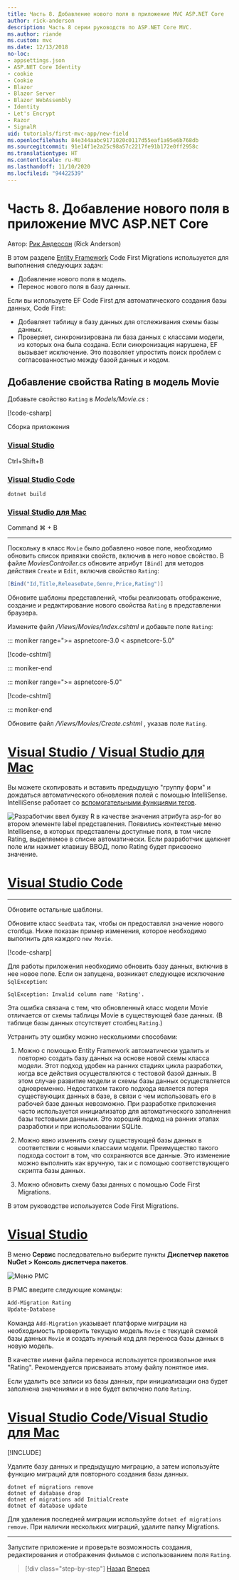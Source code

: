 ```yaml
---
title: Часть 8. Добавление нового поля в приложение MVC ASP.NET Core
author: rick-anderson
description: Часть 8 серии руководств по ASP.NET Core MVC.
ms.author: riande
ms.custom: mvc
ms.date: 12/13/2018
no-loc:
- appsettings.json
- ASP.NET Core Identity
- cookie
- Cookie
- Blazor
- Blazor Server
- Blazor WebAssembly
- Identity
- Let's Encrypt
- Razor
- SignalR
uid: tutorials/first-mvc-app/new-field
ms.openlocfilehash: 84e344aabc9171020c0117d55eaf1a95e6b768db
ms.sourcegitcommit: 91e14f1e2a25c98a57c2217fe91b172e0ff2958c
ms.translationtype: HT
ms.contentlocale: ru-RU
ms.lasthandoff: 11/10/2020
ms.locfileid: "94422539"
---
```

# <a name="part-8-add-a-new-field-to-an-aspnet-core-mvc-app"></a>Часть 8. Добавление нового поля в приложение MVC ASP.NET Core

Автор: [Рик Андерсон](https://twitter.com/RickAndMSFT) (Rick Anderson)

В этом разделе [Entity Framework](/ef/core/get-started/aspnetcore/new-db) Code First Migrations используется для выполнения следующих задач:

* Добавление нового поля в модель.
* Перенос нового поля в базу данных.

Если вы используете EF Code First для автоматического создания базы данных, Code First:

* Добавляет таблицу в базу данных для отслеживания схемы базы данных.
* Проверяет, синхронизирована ли база данных с классами модели, из которых она была создана. Если синхронизация нарушена, EF вызывает исключение. Это позволяет упростить поиск проблем с согласованностью между базой данных и кодом.

## <a name="add-a-rating-property-to-the-movie-model"></a>Добавление свойства Rating в модель Movie

Добавьте свойство `Rating` в *Models/Movie.cs* :

[!code-csharp[](~/tutorials/first-mvc-app/start-mvc/sample/MvcMovie22/Models/MovieDateRating.cs?name=snippet)]

Сборка приложения

### <a name="visual-studio"></a>[Visual Studio](#tab/visual-studio)

 Ctrl+Shift+B

### <a name="visual-studio-code"></a>[Visual Studio Code](#tab/visual-studio-code)

```dotnetcli
dotnet build
```

### <a name="visual-studio-for-mac"></a>[Visual Studio для Mac](#tab/visual-studio-mac)

Command ⌘ + B

------

Поскольку в класс `Movie` было добавлено новое поле, необходимо обновить список привязки свойств, включив в него новое свойство. В файле *MoviesController.cs* обновите атрибут `[Bind]` для методов действия `Create` и `Edit`, включив свойство `Rating`:

```csharp
[Bind("Id,Title,ReleaseDate,Genre,Price,Rating")]
   ```

Обновите шаблоны представлений, чтобы реализовать отображение, создание и редактирование нового свойства `Rating` в представлении браузера.

Измените файл */Views/Movies/Index.cshtml* и добавьте поле `Rating`:

::: moniker range=">= aspnetcore-3.0 < aspnetcore-5.0"

[!code-cshtml[](~/tutorials/first-mvc-app/start-mvc/sample/MvcMovie22/Views/Movies/IndexGenreRating.cshtml?highlight=16,38&range=24-64)]

::: moniker-end

::: moniker range=">= aspnetcore-5.0"

[!code-cshtml[](~/tutorials/first-mvc-app/start-mvc/sample/MvcMovie5/Views/Movies/Index.cshtml?highlight=28-49&range=12-51)]

::: moniker-end

Обновите файл */Views/Movies/Create.cshtml* , указав поле `Rating`.

# <a name="visual-studio--visual-studio-for-mac"></a>[Visual Studio / Visual Studio для Mac](#tab/visual-studio+visual-studio-mac)

Вы можете скопировать и вставить предыдущую "группу форм" и дождаться автоматического обновления полей с помощью IntelliSense. IntelliSense работает со [вспомогательными функциями тегов](xref:mvc/views/tag-helpers/intro).

![Разработчик ввел букву R в качестве значения атрибута asp-for во втором элементе label представления. Появились контекстные меню Intellisense, в которых представлены доступные поля, в том числе Rating, выделяемое в списке автоматически. Если разработчик щелкнет поле или нажмет клавишу ВВОД, полю Rating будет присвоено значение.](new-field/_static/cr.png)

# <a name="visual-studio-code"></a>[Visual Studio Code](#tab/visual-studio-code)

<!-- This tab intentionally left blank. -->

---

Обновите остальные шаблоны.

Обновите класс `SeedData` так, чтобы он предоставлял значение нового столбца. Ниже показан пример изменения, которое необходимо выполнить для каждого `new Movie`.

[!code-csharp[](start-mvc/sample/MvcMovie/Models/SeedDataRating.cs?name=snippet1&highlight=6)]

Для работы приложения необходимо обновить базу данных, включив в нее новое поле. Если он запущена, возникает следующее исключение `SqlException`:

`SqlException: Invalid column name 'Rating'.`

Эта ошибка связана с тем, что обновленный класс модели Movie отличается от схемы таблицы Movie в существующей базе данных. (В таблице базы данных отсутствует столбец `Rating`.)

Устранить эту ошибку можно несколькими способами:

1. Можно с помощью Entity Framework автоматически удалить и повторно создать базу данных на основе новой схемы класса модели. Этот подход удобен на ранних стадиях цикла разработки, когда все действия осуществляются с тестовой базой данных. В этом случае развитие модели и схемы базы данных осуществляется одновременно. Недостатком такого подхода является потеря существующих данных в базе, в связи с чем использовать его в рабочей базе данных невозможно. При разработке приложения часто используется инициализатор для автоматического заполнения базы тестовыми данными. Это хороший подход на ранних этапах разработки и при использовании SQLite.

2. Можно явно изменить схему существующей базы данных в соответствии с новыми классами модели. Преимущество такого подхода состоит в том, что сохраняются все данные. Это изменение можно выполнить как вручную, так и с помощью соответствующего скрипта базы данных.

3. Можно обновить схему базы данных с помощью Code First Migrations.

В этом руководстве используется Code First Migrations.

# <a name="visual-studio"></a>[Visual Studio](#tab/visual-studio)

В меню **Сервис** последовательно выберите пункты **Диспетчер пакетов NuGet > Консоль диспетчера пакетов**.

  ![Меню PMC](adding-model/_static/pmc.png)

В PMC введите следующие команды:

```powershell
Add-Migration Rating
Update-Database
```

Команда `Add-Migration` указывает платформе миграции на необходимость проверить текущую модель `Movie` с текущей схемой базы данных `Movie` и создать нужный код для переноса базы данных в новую модель.

В качестве имени файла переноса используется произвольное имя "Rating". Рекомендуется присваивать этому файлу понятное имя.

Если удалить все записи из базы данных, при инициализации она будет заполнена значениями и в нее будет включено поле `Rating`.

# <a name="visual-studio-code--visual-studio-for-mac"></a>[Visual Studio Code/Visual Studio для Mac](#tab/visual-studio-code+visual-studio-mac)

[!INCLUDE[](~/includes/RP-mvc-shared/sqlite-warn.md)]

Удалите базу данных и предыдущую миграцию, а затем используйте функцию миграций для повторного создания базы данных.

```dotnetcli
dotnet ef migrations remove
dotnet ef database drop
dotnet ef migrations add InitialCreate
dotnet ef database update
```

Для удаления последней миграции используйте `dotnet ef migrations remove`. При наличии нескольких миграций, удалите папку Migrations.

---
<!-- End of VS tabs -->

Запустите приложение и проверьте возможность создания, редактирования и отображения фильмов с использованием поля `Rating`.

> [!div class="step-by-step"]
> [Назад](search.md)
> [Вперед](validation.md)
